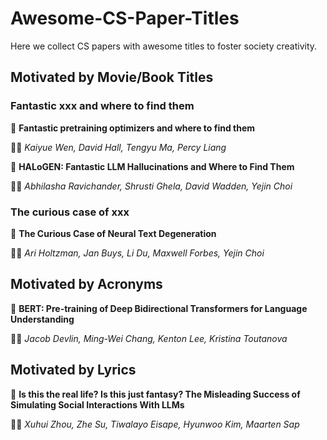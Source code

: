 # Awesome-CS-Paper-Titles

Here we collect CS papers with awesome titles to foster society creativity.

## Motivated by Movie/Book Titles

### Fantastic xxx and where to find them

📄 **Fantastic pretraining optimizers and where to find them**

👨‍💻 *Kaiyue Wen, David Hall, Tengyu Ma, Percy Liang*

📄 **HALoGEN: Fantastic LLM Hallucinations and Where to Find Them**

👨‍💻 *Abhilasha Ravichander, Shrusti Ghela, David Wadden, Yejin Choi*

### The curious case of xxx

📄 **The Curious Case of Neural Text Degeneration**

👨‍💻 *Ari Holtzman, Jan Buys, Li Du, Maxwell Forbes, Yejin Choi*

## Motivated by Acronyms

📄 **BERT: Pre-training of Deep Bidirectional Transformers for Language Understanding**

👨‍💻 *Jacob Devlin, Ming-Wei Chang, Kenton Lee, Kristina Toutanova*

## Motivated by Lyrics

📄 **Is this the real life? Is this just fantasy? The Misleading Success of Simulating Social Interactions With LLMs**

👨‍💻 *Xuhui Zhou, Zhe Su, Tiwalayo Eisape, Hyunwoo Kim, Maarten Sap*